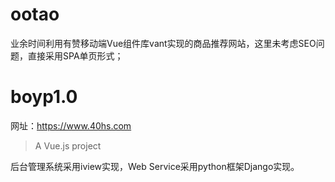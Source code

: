 # ootao
 业余时间利用有赞移动端Vue组件库vant实现的商品推荐网站，这里未考虑SEO问题，直接采用SPA单页形式；
 # boyp1.0

 网址：https://www.40hs.com
 > A Vue.js project

 后台管理系统采用iview实现，Web Service采用python框架Django实现。
